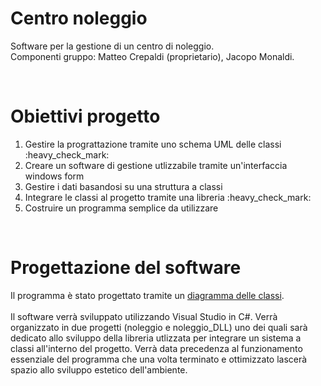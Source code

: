 <h1>Centro noleggio</h1>

  Software per la gestione di un centro di noleggio. <br>
  Componenti gruppo: Matteo Crepaldi (proprietario), Jacopo Monaldi.
 
 <br>
 
<h1>Obiettivi progetto</h1>
<ol>
  <li>Gestire la prograttazione tramite uno schema UML delle classi :heavy_check_mark:</li>
  <li>Creare un software di gestione utlizzabile tramite un'interfaccia windows form</li>
  <li>Gestire i dati basandosi su una struttura a classi</li>
  <li>Integrare le classi al progetto tramite una libreria :heavy_check_mark:</li>
  <li>Costruire un programma semplice da utilizzare</li>
</ol>

<br>

<h1>Progettazione del software</h1>
Il programma è stato progettato tramite un <a href="https://drive.google.com/file/d/1DZw9rvS1MwbpIaMYf47k8sWnfkWYb_7X/view?usp=sharing">diagramma delle classi</a>.
<br><br>
Il software verrà sviluppato utilizzando Visual Studio in C#. Verrà organizzato in due progetti (noleggio e noleggio_DLL) uno dei quali sarà dedicato allo sviluppo della libreria
utlizzata per integrare un sistema a classi all'interno del progetto. Verrà data precedenza al funzionamento essenziale del programma che una volta terminato e ottimizzato
lascerà spazio allo sviluppo estetico dell'ambiente.
